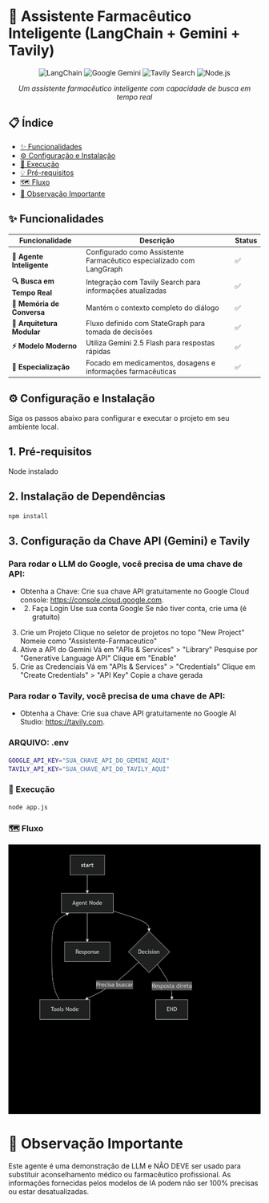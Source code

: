 # 💊 Assistente Farmacêutico Inteligente (LangChain + Gemini + Tavily)

<div align="center">

![LangChain](https://img.shields.io/badge/LangChain-1.0.0-blue)
![Google Gemini](https://img.shields.io/badge/Google-Gemini--2.5--flash-orange)
![Tavily Search](https://img.shields.io/badge/Tavily-Search-green)
![Node.js](https://img.shields.io/badge/Node.js-18%2B-brightgreen)

*Um assistente farmacêutico inteligente com capacidade de busca em tempo real*

</div>

## 📋 Índice

- [✨ Funcionalidades](#-funcionalidades)
- [⚙️ Configuração e Instalação](#-configuração-e-instalação)
- [🚀 Execução](#-execução)
- [💡 Pré-requisitos](#-pre-requisitos)
- [🗺️ Fluxo](#️-fluxo)
- [🛑 Observação Importante](#-Observação-Importante)
## ✨ Funcionalidades

| Funcionalidade | Descrição | Status |
|----------------|-----------|---------|
| **🤖 Agente Inteligente** | Configurado como Assistente Farmacêutico especializado com LangGraph | ✅ |
| **🔍 Busca em Tempo Real** | Integração com Tavily Search para informações atualizadas | ✅ |
| **💬 Memória de Conversa** | Mantém o contexto completo do diálogo | ✅ |
| **🔄 Arquitetura Modular** | Fluxo definido com StateGraph para tomada de decisões | ✅ |
| **⚡ Modelo Moderno** | Utiliza Gemini 2.5 Flash para respostas rápidas | ✅ |
| **🎯 Especialização** | Focado em medicamentos, dosagens e informações farmacêuticas | ✅ |


## ⚙️ Configuração e Instalação

Siga os passos abaixo para configurar e executar o projeto em seu ambiente local.

## 1. Pré-requisitos

Node instalado

## 2. Instalação de Dependências

```bash
npm install
```

## 3. Configuração da Chave API (Gemini) e Tavily

### Para rodar o LLM do Google, você precisa de uma chave de API:
* Obtenha a Chave: Crie sua chave API gratuitamente no Google Cloud console: https://console.cloud.google.com.
* 2. Faça Login
Use sua conta Google
Se não tiver conta, crie uma (é gratuito)
3. Crie um Projeto
Clique no seletor de projetos no topo
"New Project"
Nomeie como "Assistente-Farmaceutico"
4. Ative a API do Gemini
Vá em "APIs & Services" > "Library"
Pesquise por "Generative Language API"
Clique em "Enable"
5. Crie as Credenciais
Vá em "APIs & Services" > "Credentials"
Clique em "Create Credentials" > "API Key"
Copie a chave gerada

### Para rodar o Tavily, você precisa de uma chave de API:
* Obtenha a Chave: Crie sua chave API gratuitamente no Google AI Studio: https://tavily.com.

### ARQUIVO: .env
```bash
GOOGLE_API_KEY="SUA_CHAVE_API_DO_GEMINI_AQUI"
TAVILY_API_KEY="SUA_CHAVE_API_DO_TAVILY_AQUI"
```

### 🚀 Execução
```bash
node app.js
```

### 🗺️ Fluxo
![Exemplo de chat](images/flow.png)



# 🛑 Observação Importante
Este agente é uma demonstração de LLM e NÃO DEVE ser usado para substituir aconselhamento médico ou farmacêutico profissional. As informações fornecidas pelos modelos de IA podem não ser 100% precisas ou estar desatualizadas.